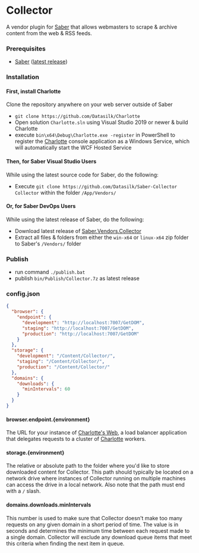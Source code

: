# Collector
A vendor plugin for [Saber](https://saber.datasilk.io) that allows webmasters to scrape & archive content from the web & RSS feeds.

### Prerequisites
* [Saber](https://saber.datasilk.io) ([latest release](https://github.com/Datasilk/Saber/releases))

### Installation
#### First, install Charlotte
Clone the repository anywhere on your web server outside of Saber
* `git clone https://github.com/Datasilk/Charlotte`
* Open solution `Charlotte.sln` using Visual Studio 2019 or newer & build Charlotte
* execute `bin\x64\Debug\Charlotte.exe -register` in PowerShell to register the  [Charlotte](https://github.com/Datasilk/Charlotte) console application as a Windows Service, which will automatically start the WCF Hosted Service

#### Then, for Saber Visual Studio Users
While using the latest source code for Saber, do the following:
* Execute `git clone https://github.com/Datasilk/Saber-Collector Collector` within the folder `/App/Vendors/`


#### Or, for Saber DevOps Users
While using the latest release of Saber, do the following:
* Download latest release of [Saber.Vendors.Collector](https://github.com/Datasilk/Saber-Collector/releases)
* Extract all files & folders from either the `win-x64` or `linux-x64` zip folder to Saber's `/Vendors/` folder

### Publish
* run command `./publish.bat`
* publish `bin/Publish/Collector.7z` as latest release

### config.json

```json
{
  "browser": {
    "endpoint": {
      "development": "http://localhost:7007/GetDOM",
      "staging": "http://localhost:7007/GetDOM",
      "production": "http://localhost:7007/GetDOM"
    }
  },
  "storage": {
    "development": "/Content/Collector/",
    "staging": "/Content/Collector/",
    "production": "/Content/Collector/"
  },
  "domains": {
    "downloads": {
      "minIntervals": 60
    }
  }
}
```

#### browser.endpoint.{environment}
The URL for your instance of [Charlotte's Web](https://github.com/Datasilk/Charlottes-Web), a load balancer application that
delegates requests to a cluster of [Charlotte](https://github.com/Datasilk/Charlotte) workers.

#### storage.{environment}
The relative or absolute path to the folder where you'd like to store downloaded content for Collector. 
This path should typically be located on a network drive where instances of Collector running on multiple machines can access the drive in a local network.
Also note that the path must end with a `/` slash.

#### domains.downloads.minIntervals
This number is used to make sure that Collector doesn't make too many requests on any given domain in a short period of time. The value is in seconds and 
determines the minimum time between each request made to a single domain. Collector will exclude any download queue items that meet this criteria when
finding the next item in queue.
